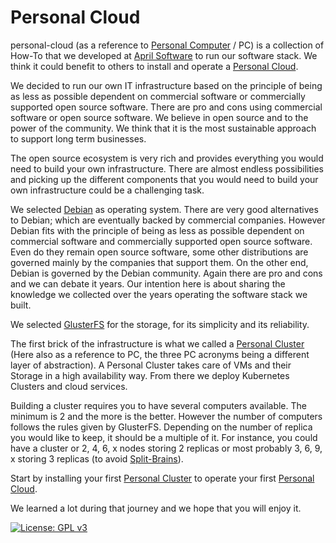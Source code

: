 # Personal Cloud
personal-cloud (as a reference to [Personal Computer](https://en.wikipedia.org/wiki/Personal_computer) / PC) is a collection of How-To that we developed at [April Software](https://www.aprilsoftware.com/) to run our software stack. We think it could benefit to others to install and operate a [Personal Cloud](pc-manifesto.md).

We decided to run our own IT infrastructure based on the principle of being as less as possible dependent on commercial software or commercially supported open source software. 
There are pro and cons using commercial software or open source software. We believe in open source and to the power of the community. We think that it is the most sustainable approach to support long term businesses.

The open source ecosystem is very rich and provides everything you would need to build your own infrastructure. There are almost endless possibilities and picking up the different components that you would need to build your own infrastructure could be a challenging task.

We selected [Debian](https://www.debian.org/) as operating system. There are very good alternatives to Debian; which are eventually backed by commercial companies. However Debian fits with the principle of being as less as possible dependent on commercial software and commercially supported open source software. Even do they remain open source software, some other distributions are governed mainly by the companies that support them. On the other end, Debian is governed by the Debian community. Again there are pro and cons and we can debate it years. Our intention here is about sharing the knowledge we collected over the years operating the software stack we built.

We selected [GlusterFS](https://www.gluster.org/) for the storage, for its simplicity and its reliability. 

The first brick of the infrastructure is what we called a [Personal Cluster](personal-cluster.md) (Here also as a reference to PC, the three PC acronyms being a different layer of abstraction). A Personal Cluster takes care of VMs and their Storage in a high availability way. From there we deploy Kubernetes Clusters and cloud services.

Building a cluster requires you to have several computers available. The minimum is 2 and the more is the better. However the number of computers follows the rules given by GlusterFS. Depending on the number of replica you would like to keep, it should be a multiple of it. For instance, you could have a cluster or 2, 4, 6, x nodes storing 2 replicas or most probably 3, 6, 9, x storing 3 replicas (to avoid [Split-Brains](https://docs.gluster.org/en/main/Administrator-Guide/Split-brain-and-ways-to-deal-with-it/)).

Start by installing your first [Personal Cluster](personal-cluster.md) to operate your first [Personal Cloud](pc-manifesto.md).

We learned a lot during that journey and we hope that you will enjoy it.

[![License: GPL v3](https://img.shields.io/badge/License-GPLv3-blue.svg)](LICENSE.md)